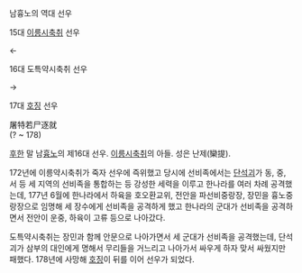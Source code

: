 남흉노의 역대 선우

15대 [이릉시축취](%EC%9D%B4%EB%A6%89%EC%8B%9C%EC%B6%95%EC%B7%A8.md) 선우

←

16대 도특약시축취 선우

→

17대 [호징](%ED%98%B8%EC%A7%95.md) 선우

  
屠特若尸逐就  
(? ~ 178)

[후한](%ED%9B%84%ED%95%9C.md) 말 남[흉노](%ED%9D%89%EB%85%B8.md)의 제16대 선우.
[이릉시축취](%EC%9D%B4%EB%A6%89%EC%8B%9C%EC%B6%95%EC%B7%A8.md)의 아들. 성은 난제(欒提).

172년에 이릉약시축취가 죽자 선우에 즉위했고 당시에 선비족에서는 [단석괴](%EB%8B%A8%EC%84%9D%EA%B4%B4.md)가
동, 중, 서 등 세 지역의 선비족을 통합하는 등 강성한 세력을 이루고 한나라를 여러 차례 공격했는데, 177년 6월에 한나라에서 하육을
호오환교위, 전안을 파선비중랑장, 장민을 흉노중랑장으로 임명해 세 장수에게 선비족을 공격하게 했고 한나라의 군대가 선비족을 공격하면서 전안이
운중, 하육이 고류 등으로 나아갔다.

도특약시축취는 장민과 함께 안문으로 나아가면서 세 군대가 선비족을 공격했는데, 단석괴가 삼부의 대인에게 명해서 무리들을 거느리고 나아가서
싸우게 하자 맞서 싸웠지만 패했다. 178년에 사망해 [호징](%ED%98%B8%EC%A7%95.md)이 뒤를 이어 선우가 되었다.

